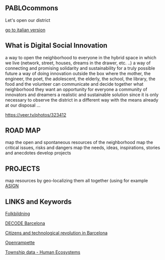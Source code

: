 ## PABLOcommons

Let's open our district

[go to italian version](https://pablocommons.github.io/)

## What is Digital Social Innovation

a way to open the neighborhood to everyone 
in the hybrid space in which we live (network, street, houses, dreams in the drawer, etc. ..)
a way of connecting and promising solidarity and sustainability for a truly possible future
a way of doing innovation outside the box where the mother, the engineer, the poet, the adolescent, the elderly, the school, the library, the food and the volunteer can communicate and decide together what neighborhood they want
an opportunity for everyone
a community of innovators and dreamers
a realistic and sustainable solution since it is only necessary to observe the district in a different way with the means already at our disposal
...

https://veer.tv/photos/323412

## ROAD MAP
map the open and spontaneous resources of the neighborhood
map the critical issues, risks and dangers
map the needs, ideas, inspirations, stories and anecdotes
develop projects

## PROJECTS
map resources by geo-localizing them all together (using for example [ASIGN](https://asign.cern.ch/)




## LINKS and Keywords
[Folkbildning](http://www.folkuniversitetet.se/In-English/About-Folkuniversitetet/what-is-folkbildning/)

[DECODE Barcelona](https://www.decodeproject.eu/what-decode)

[Citizens and technological revolution in Barcelona](http://temi.repubblica.it/micromega-online/si-scrive-rete-si-legge-cambiamento-la-rivoluzione-tecnologica-di-barcellona/)

[Openrampette](http://rampette.opencare.cc/)

[Township data - Human Ecosystems](https://www.he-r.it/her-she-loves-san-lorenzo-winter-2018-calls/?fbclid=IwAR2Gc3hZQ6MoTupLmvCMEiWFPIWUjlQrV0NOqBgpG86cGaYO6rjDeqbVzM8)
